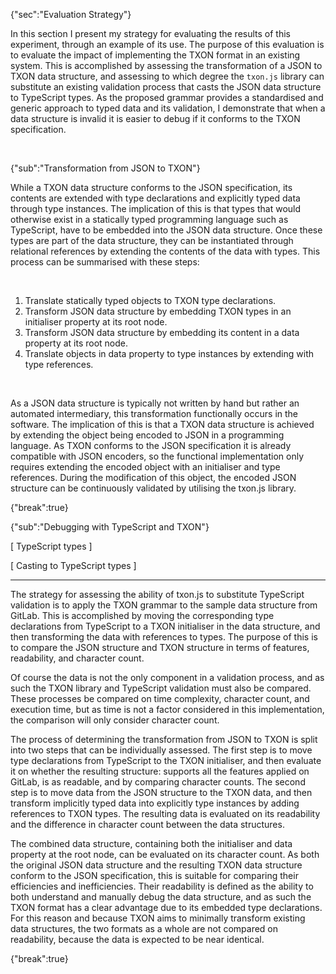 {"sec":"Evaluation Strategy"}

In this section I present my strategy for evaluating the results of this experiment, through an example of its use. The purpose of this evaluation is to evaluate the impact of implementing the TXON format in an existing system. This is accomplished by assessing the transformation of a JSON to TXON data structure, and assessing to which degree the `txon.js` library can substitute an existing validation process that casts the JSON data structure to TypeScript types. As the proposed grammar provides a standardised and generic approach to typed data and its validation, I demonstrate that when a data structure is invalid it is easier to debug if it conforms to the TXON specification.

<br>

{"sub":"Transformation from JSON to TXON"}

While a TXON data structure conforms to the JSON specification, its contents are extended with type declarations and explicitly typed data through type instances. The implication of this is that types that would otherwise exist in a statically typed programming language such as TypeScript, have to be embedded into the JSON data structure. Once these types are part of the data structure, they can be instantiated through relational references by extending the contents of the data with types. This process can be summarised with these steps:

<br>

1. Translate statically typed objects to TXON type declarations.
2. Transform JSON data structure by embedding TXON types in an initialiser property at its root node.
3. Transform JSON data structure by embedding its content in a data property at its root node.
4. Translate objects in data property to type instances by extending with type references.

<br>

As a JSON data structure is typically not written by hand but rather an automated intermediary, this transformation functionally occurs in the software. The implication of this is that a TXON data structure is achieved by extending the object being encoded to JSON in a programming language. As TXON conforms to the JSON specification it is already compatible with JSON encoders, so the functional implementation only requires extending the encoded object with an initialiser and type references. During the modification of this object, the encoded JSON structure can be continuously validated by utilising the txon.js library.

{"break":true}

{"sub":"Debugging with TypeScript and TXON"}

[ TypeScript types ]

[ Casting to TypeScript types ]

---

The strategy for assessing the ability of txon.js to substitute TypeScript validation is to apply the TXON grammar to the sample data structure from GitLab. This is accomplished by moving the corresponding type declarations from TypeScript to a TXON initialiser in the data structure, and then transforming the data with references to types. The purpose of this is to compare the JSON structure and TXON structure in terms of features, readability, and character count.

Of course the data is not the only component in a validation process, and as such the TXON library and TypeScript validation must also be compared. These processes be compared on time complexity, character count, and execution time, but as time is not a factor considered in this implementation, the comparison will only consider character count.

The process of determining the transformation from JSON to TXON is split into two steps that can be individually assessed. The first step is to move type declarations from TypeScript to the TXON initialiser, and then evaluate it on whether the resulting structure: supports all the features applied on GitLab, is as readable, and by comparing character counts. The second step is to move data from the JSON structure to the TXON data, and then transform implicitly typed data into explicitly type instances by adding references to TXON types. The resulting data is evaluated on its readability and the difference in character count between the data structures.

The combined data structure, containing both the initialiser and data property at the root node, can be evaluated on its character count. As both the original JSON data structure and the resulting TXON data structure conform to the JSON specification, this is suitable for comparing their efficiencies and inefficiencies. Their readability is defined as the ability to both understand and manually debug the data structure, and as such the TXON format has a clear advantage due to its embedded type declarations. For this reason and because TXON aims to minimally transform existing data structures, the two formats as a whole are not compared on readability, because the data is expected to be near identical.

{"break":true}